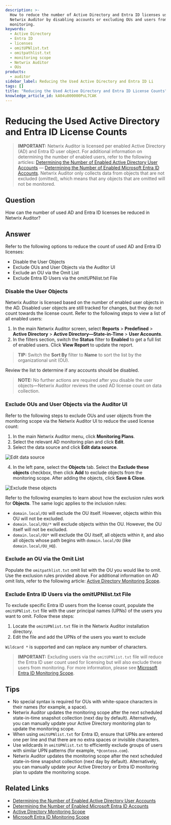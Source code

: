 ```yaml
---
description: >-
  How to reduce the number of Active Directory and Entra ID licenses used by
  Netwrix Auditor by disabling accounts or excluding OUs and users from
  monitoring.
keywords:
  - Active Directory
  - Entra ID
  - licenses
  - omitUPNlist.txt
  - omitpathlist.txt
  - monitoring scope
  - Netwrix Auditor
  - OUs
products:
  - auditor
sidebar_label: Reducing the Used Active Directory and Entra ID Li
tags: []
title: "Reducing the Used Active Directory and Entra ID License Counts"
knowledge_article_id: kA04u000000PoL7CAK
---
```


# Reducing the Used Active Directory and Entra ID License Counts

> **IMPORTANT:** Netwrix Auditor is licensed per enabled Active Directory (AD) and Entra ID user object. For additional information on determining the number of enabled users, refer to the following articles: [Determining the Number of Enabled Active Directory User Accounts](/docs/kb/auditor/determining-the-number-of-enabled-active-directory-user-accounts.md) — [Determining the Number of Enabled Microsoft Entra ID Accounts](/docs/kb/auditor/determining-the-number-of-enabled-microsoft-entra-id-accounts.md). Netwrix Auditor only collects data from objects that are not excluded (omitted), which means that any objects that are omitted will not be monitored.

## Question

How can the number of used AD and Entra ID licenses be reduced in Netwrix Auditor?

## Answer

Refer to the following options to reduce the count of used AD and Entra ID licenses:

- Disable the User Objects
- Exclude OUs and User Objects via the Auditor UI
- Exclude an OU via the Omit List
- Exclude Entra ID Users via the omitUPNlist.txt File

### Disable the User Objects

Netwrix Auditor is licensed based on the number of enabled user objects in the AD. Disabled user objects are still tracked for changes, but they do not count towards the license count. Refer to the following steps to view a list of all enabled users:

1. In the main Netwrix Auditor screen, select **Reports** > **Predefined** > **Active Directory** > **Active Directory—State-in-Time** > **User Accounts**.
2. In the filters section, switch the **Status** filter to **Enabled** to get a full list of enabled users. Click **View Report** to update the report.

> **TIP:** Switch the **Sort By** filter to **Name** to sort the list by the organizational unit (OU).

Review the list to determine if any accounts should be disabled.

> **NOTE:** No further actions are required after you disable the user objects—Netwrix Auditor reviews the used AD license count on data collection.

### Exclude OUs and User Objects via the Auditor UI

Refer to the following steps to exclude OUs and user objects from the monitoring scope via the Netwrix Auditor UI to reduce the used license count:

1. In the main Netwrix Auditor menu, click **Monitoring Plans**.
2. Select the relevant AD monitoring plan and click **Edit**.
3. Select the data source and click **Edit data source**.

![Edit data source](./images/ka0Qk000000EIjS_0EMQk00000661ik.png)

4. In the left pane, select the **Objects** tab. Select the **Exclude these objects** checkbox, then click **Add** to exclude objects from the monitoring scope. After adding the objects, click **Save & Close**.

![Exclude these objects](./images/ka0Qk000000EIjS_0EMQk000005FPXt.png)

Refer to the following examples to learn about how the exclusion rules work for **Objects**. The same logic applies to the inclusion rules:

- `domain.local/OU` will exclude the OU itself. However, objects within this OU will not be excluded.
- `domain.local/OU/*` will exclude objects within the OU. However, the OU itself will not be excluded.
- `domain.local/OU*` will exclude the OU itself, all objects within it, and also all objects whose path begins with `domain.local/OU` (like `domain.local/OU_HQ`).

### Exclude an OU via the Omit List

Populate the `omitpathlist.txt` omit list with the OU you would like to omit. Use the exclusion rules provided above. For additional information on AD omit lists, refer to the following article: [Active Directory Monitoring Scope](https://docs.netwrix.com/docs/auditor/10_8).

### Exclude Entra ID Users via the omitUPNlist.txt File

To exclude specific Entra ID users from the license count, populate the `omitUPNlist.txt` file with the user principal names (UPNs) of the users you want to omit. Follow these steps:

1. Locate the `omitUPNlist.txt` file in the Netwrix Auditor installation directory.
2. Edit the file and add the UPNs of the users you want to exclude

`Wildcard *` is supported and can replace any number of characters.

> **IMPORTANT:** Excluding users via the `omitUPNlist.txt` file will reduce the Entra ID user count used for licensing but will also exclude these users from monitoring. For more information, please see [Microsoft Entra ID Monitoring Scope](https://docs.netwrix.com/docs/auditor/10_8).

## Tips

- No special syntax is required for OUs with white-space characters in their names (for example, a space).
- Netwrix Auditor updates the monitoring scope after the next scheduled state-in-time snapshot collection (next day by default). Alternatively, you can manually update your Active Directory monitoring plan to update the monitoring scope.
- When using `omitUPNlist.txt` for Entra ID, ensure that UPNs are entered one per line and that there are no extra spaces or invisible characters.
- Use wildcards in `omitUPNlist.txt` to efficiently exclude groups of users with similar UPN patterns (for example, `*@contoso.com`).
- Netwrix Auditor updates the monitoring scope after the next scheduled state-in-time snapshot collection (next day by default). Alternatively, you can manually update your Active Directory or Entra ID monitoring plan to update the monitoring scope.

## Related Links

- [Determining the Number of Enabled Active Directory User Accounts](/docs/kb/auditor/determining-the-number-of-enabled-active-directory-user-accounts.md)
- [Determining the Number of Enabled Microsoft Entra ID Accounts](/docs/kb/auditor/determining-the-number-of-enabled-microsoft-entra-id-accounts.md)
- [Active Directory Monitoring Scope](https://docs.netwrix.com/docs/auditor/10_8)
- [Microsoft Entra ID Monitoring Scope](https://docs.netwrix.com/docs/auditor/10_8)

